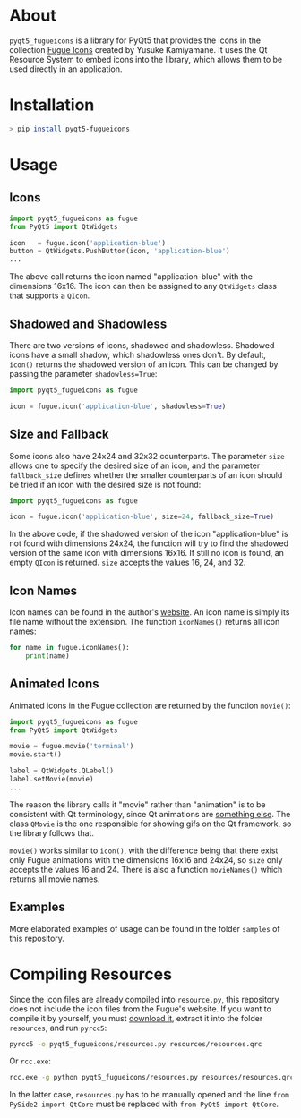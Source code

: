 # About

`pyqt5_fugueicons` is a library for PyQt5 that provides the icons in the collection [Fugue Icons][fugue-website] created by Yusuke Kamiyamane. It uses the Qt Resource System to embed icons into the library, which allows them to be used directly in an
application.

# Installation

```sh
> pip install pyqt5-fugueicons
```

# Usage

## Icons

```py
import pyqt5_fugueicons as fugue
from PyQt5 import QtWidgets

icon   = fugue.icon('application-blue')
button = QtWidgets.PushButton(icon, 'application-blue')
...
```

The above call returns the icon named "application-blue" with the dimensions 16x16. The icon can then be assigned to any `QtWidgets` class that supports a `QIcon`.

## Shadowed and Shadowless

There are two versions of icons, shadowed and shadowless. Shadowed icons have a small
shadow, which shadowless ones don't. By default, `icon()` returns the shadowed
version of an icon. This can be changed by passing the parameter `shadowless=True`:

```py
import pyqt5_fugueicons as fugue

icon = fugue.icon('application-blue', shadowless=True)
```

## Size and Fallback

Some icons also have 24x24 and 32x32 counterparts. The parameter `size` allows
one to specify the desired size of an icon, and the parameter `fallback_size`
defines whether the smaller counterparts of an icon should be tried if an icon
with the desired size is not found:

```py
import pyqt5_fugueicons as fugue

icon = fugue.icon('application-blue', size=24, fallback_size=True)
```

In the above code, if the shadowed version of the icon "application-blue" is
not found with dimensions 24x24, the function will try to find the shadowed version
of the same icon with dimensions 16x16. If still no icon is found, an empty
`QIcon` is returned. `size` accepts the values 16, 24, and 32.

## Icon Names

Icon names can be found in the author's [website][fugue-website]. An icon name
is simply its file name without the extension. The function `iconNames()` returns
all icon names:

```py
for name in fugue.iconNames():
    print(name)
```

## Animated Icons

Animated icons in the Fugue collection are returned by the function `movie()`:

```py
import pyqt5_fugueicons as fugue
from PyQt5 import QtWidgets

movie = fugue.movie('terminal')
movie.start()

label = QtWidgets.QLabel()
label.setMovie(movie)
...
```

The reason the library calls it "movie" rather than "animation" is to be
consistent with Qt terminology, since Qt animations are [something else][pyqt-animation-framework]. The class `QMovie` is the one responsible for
showing gifs on the Qt framework, so the library follows that.

`movie()` works similar to `icon()`, with the difference being that there exist
only Fugue animations with the dimensions 16x16 and 24x24, so `size` only accepts the
values 16 and 24. There is also a function `movieNames()` which returns all movie names.

## Examples

More elaborated examples of usage can be found in the folder `samples` of this repository.

# Compiling Resources

Since the icon files are already compiled into `resource.py`, this
repository does not include the icon files from the Fugue's website.
If you want to compile it by yourself, you must [download it][fugue-download],
extract it into the folder `resources`, and run `pyrcc5`:

```sh
pyrcc5 -o pyqt5_fugueicons/resources.py resources/resources.qrc
```

Or `rcc.exe`:

```sh
rcc.exe -g python pyqt5_fugueicons/resources.py resources/resources.qrc
```

In the latter case, `resources.py` has to be manually opened and the line
`from PySide2 import QtCore` must be replaced with `from PyQt5 import QtCore`.


  [fugue-website]: <https://p.yusukekamiyamane.com>
  [pyqt-animation-framework]: <https://doc.qt.io/qtforpython-5/overviews/animation-overview.html>
  [fugue-download]: <https://p.yusukekamiyamane.com/icons/downloads/fugue-icons-3.5.6.zip>